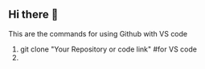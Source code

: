 ## Hi there 👋
This are the commands for using Github with VS code

1. git clone "Your Repository or code link"  #for VS code
2. 

